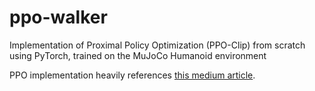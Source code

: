 # ppo-walker
Implementation of Proximal Policy Optimization (PPO-Clip) from scratch using PyTorch, trained on the MuJoCo Humanoid environment

PPO implementation heavily references [this medium article](https://medium.com/@eyyu/coding-ppo-from-scratch-with-pytorch-part-1-4-613dfc1b14c8).